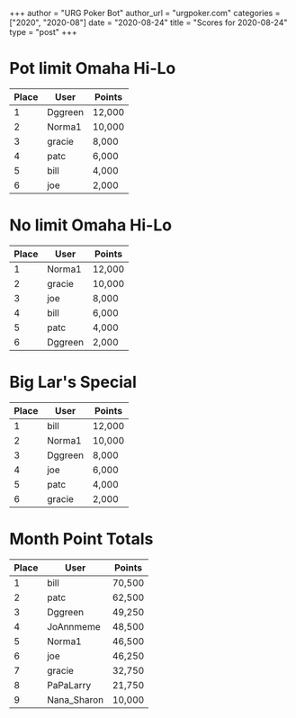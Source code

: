 +++
author = "URG Poker Bot"
author_url = "urgpoker.com"
categories = ["2020", "2020-08"]
date = "2020-08-24"
title = "Scores for 2020-08-24"
type = "post"
+++
# Pot limit Omaha Hi-Lo

| Place | User | Points |
|-------|------|--------|
| 1 | Dggreen | 12,000 |
| 2 | Norma1 | 10,000 |
| 3 | gracie | 8,000 |
| 4 | patc | 6,000 |
| 5 | bill | 4,000 |
| 6 | joe | 2,000 |

# No limit Omaha Hi-Lo

| Place | User | Points |
|-------|------|--------|
| 1 | Norma1 | 12,000 |
| 2 | gracie | 10,000 |
| 3 | joe | 8,000 |
| 4 | bill | 6,000 |
| 5 | patc | 4,000 |
| 6 | Dggreen | 2,000 |

# Big Lar's Special

| Place | User | Points |
|-------|------|--------|
| 1 | bill | 12,000 |
| 2 | Norma1 | 10,000 |
| 3 | Dggreen | 8,000 |
| 4 | joe | 6,000 |
| 5 | patc | 4,000 |
| 6 | gracie | 2,000 |

# Month Point Totals

| Place | User | Points |
|-------|------|--------|
| 1 | bill | 70,500 |
| 2 | patc | 62,500 |
| 3 | Dggreen | 49,250 |
| 4 | JoAnnmeme | 48,500 |
| 5 | Norma1 | 46,500 |
| 6 | joe | 46,250 |
| 7 | gracie | 32,750 |
| 8 | PaPaLarry | 21,750 |
| 9 | Nana_Sharon | 10,000 |
